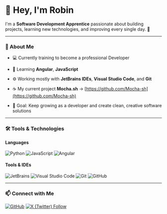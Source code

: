 # 👋 Hey, I'm Robin

I'm a **Software Development Apprentice** passionate about building projects, learning new technologies, and improving every single day. 🚀

---

### 🧠 About Me
- 💻 Currently training to become a professional Developer  
- 🌱 Learning **Angular**, **JavaScript**  
- ⚙️ Working mostly with **JetBrains IDEs**, **Visual Studio Code**, and **Git**  
- ☕️ My current project **Mocha.sh** -> [https://github.com/Mocha-sh](https://github.com/Mocha-sh)

- 🎯 Goal: Keep growing as a developer and create clean, creative software solutions  

---

### 🛠️ Tools & Technologies

#### Languages  
![Python](https://img.shields.io/badge/Python-3776AB?style=for-the-badge&logo=python&logoColor=white)
![JavaScript](https://img.shields.io/badge/JavaScript-F7DF1E?style=for-the-badge&logo=javascript&logoColor=black)
![Angular](https://img.shields.io/badge/Angular-DD0031?style=for-the-badge&logo=angular&logoColor=white)

#### Tools & IDEs  
![JetBrains](https://img.shields.io/badge/JetBrains-000000?style=for-the-badge&logo=jetbrains&logoColor=white)
![Visual Studio Code](https://img.shields.io/badge/Visual%20Studio%20Code-0078D4?style=for-the-badge&logo=visualstudiocode&logoColor=white)
![Git](https://img.shields.io/badge/Git-F05032?style=for-the-badge&logo=git&logoColor=white)
![GitHub](https://img.shields.io/badge/GitHub-181717?style=for-the-badge&logo=github&logoColor=white)

---

### 📫 Connect with Me  
[![GitHub](https://img.shields.io/badge/GitHub-%23181717.svg?&style=for-the-badge&logo=github&logoColor=white)](https://github.com/robin-engels)
[![X (Twitter) Follow](https://img.shields.io/badge/Follow-%40robinengels__dev-1DA1F2?style=for-the-badge&logo=x&logoColor=white)](https://x.com/robinengels_dev?s=21)


